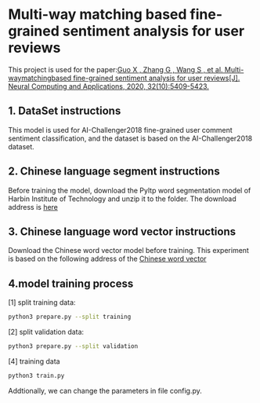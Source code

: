 # Multi-way matching based fine-grained sentiment analysis for user reviews 
This project is used for the paper:[Guo X , Zhang G , Wang S , et al. Multi-waymatchingbased fine-grained sentiment analysis for user reviews[J]. Neural Computing and Applications, 2020, 32(10):5409-5423.](http://link.springer.com/article/10.1007/s00521-019-04686-9)
## 1. DataSet instructions
This model is used for AI-Challenger2018 fine-grained user comment sentiment classification, and the dataset is based on the AI-Challenger2018 dataset. 
## 2. Chinese language segment instructions 
Before training the model, download the Pyltp word segmentation model of Harbin Institute of Technology and unzip it to the folder. The download address is [here](http://pan.baidu.com/share/link?shareid=1988562907&uk=2738088569.)
## 3. Chinese language word vector instructions
Download the Chinese word vector model before training. This experiment is based on the following address of the [Chinese word vector](https://dl.fbaipublicfiles.com/fasttext/vectors-crawl/cc.zh.300.vec.gz)
## 4.model training process
[1] split training data:
```bash
python3 prepare.py --split training
```
[2] split validation data: 
```bash
python3 prepare.py --split validation
```
[4] training data
```bash
python3 train.py
```
Addtionally, we can change the parameters in file config.py.
